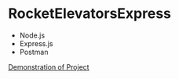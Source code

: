 # RocketElevatorsExpress

- Node.js
- Express.js
- Postman

[Demonstration of Project](https://www.youtube.com/watch?v=IAdKMYUeM-A)
